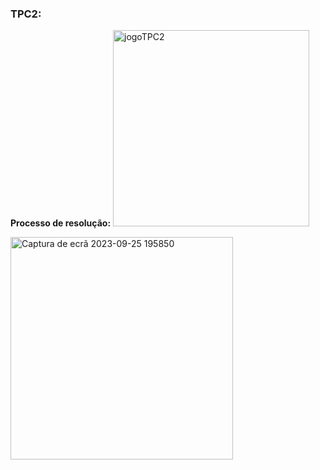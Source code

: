 ### TPC2: 
**Processo de resolução:**
<img width="314" alt="jogoTPC2" src="https://github.com/JorgeAraujo101/ATP2023/assets/114243274/54c4c94f-3d89-4e60-a17d-c74c38e09726">

<img width="356" alt="Captura de ecrã 2023-09-25 195850" src="https://github.com/JorgeAraujo101/ATP2023/assets/114243274/54754ba0-6c1d-43ba-aa6f-29fa1b6dedaa">
